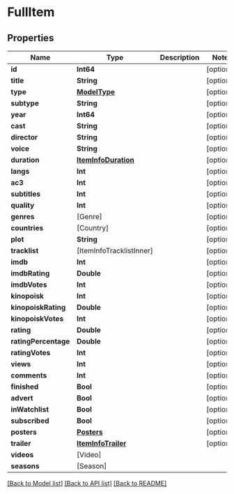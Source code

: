 # FullItem

## Properties
Name | Type | Description | Notes
------------ | ------------- | ------------- | -------------
**id** | **Int64** |  | [optional] 
**title** | **String** |  | [optional] 
**type** | [**ModelType**](ModelType.md) |  | [optional] 
**subtype** | **String** |  | [optional] 
**year** | **Int64** |  | [optional] 
**cast** | **String** |  | [optional] 
**director** | **String** |  | [optional] 
**voice** | **String** |  | [optional] 
**duration** | [**ItemInfoDuration**](ItemInfoDuration.md) |  | [optional] 
**langs** | **Int** |  | [optional] 
**ac3** | **Int** |  | [optional] 
**subtitles** | **Int** |  | [optional] 
**quality** | **Int** |  | [optional] 
**genres** | [Genre] |  | [optional] 
**countries** | [Country] |  | [optional] 
**plot** | **String** |  | [optional] 
**tracklist** | [ItemInfoTracklistInner] |  | [optional] 
**imdb** | **Int** |  | [optional] 
**imdbRating** | **Double** |  | [optional] 
**imdbVotes** | **Int** |  | [optional] 
**kinopoisk** | **Int** |  | [optional] 
**kinopoiskRating** | **Double** |  | [optional] 
**kinopoiskVotes** | **Int** |  | [optional] 
**rating** | **Double** |  | [optional] 
**ratingPercentage** | **Double** |  | [optional] 
**ratingVotes** | **Int** |  | [optional] 
**views** | **Int** |  | [optional] 
**comments** | **Int** |  | [optional] 
**finished** | **Bool** |  | [optional] 
**advert** | **Bool** |  | [optional] 
**inWatchlist** | **Bool** |  | [optional] 
**subscribed** | **Bool** |  | [optional] 
**posters** | [**Posters**](Posters.md) |  | [optional] 
**trailer** | [**ItemInfoTrailer**](ItemInfoTrailer.md) |  | [optional] 
**videos** | [Video] |  | 
**seasons** | [Season] |  | 

[[Back to Model list]](../README.md#documentation-for-models) [[Back to API list]](../README.md#documentation-for-api-endpoints) [[Back to README]](../README.md)


